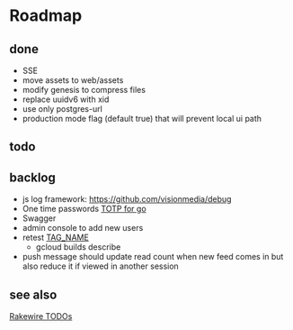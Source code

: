 # Roadmap

## done

 - SSE
 - move assets to web/assets
 - modify genesis to compress files
 - replace uuidv6 with xid
 - use only postgres-url 
 - production mode flag (default true) that will prevent local ui path

## todo

## backlog

 - js log framework: https://github.com/visionmedia/debug
 - One time passwords [TOTP for go](https://github.com/pquerna/otp)
 - Swagger
 - admin console to add new users
 - retest [TAG_NAME](https://cloud.google.com/cloud-build/docs/configuring-builds/substitute-variable-values)
   - gcloud builds describe
 - push message should update read count when new feed comes in but also reduce it if viewed in another session


## see also

[Rakewire TODOs](https://github.com/kwo/rakewire/blob/master/TODO.md)


